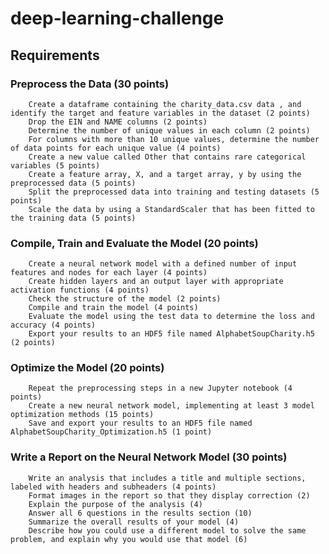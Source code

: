 # deep-learning-challenge

## Requirements

### Preprocess the Data (30 points)
        Create a dataframe containing the charity_data.csv data , and identify the target and feature variables in the dataset (2 points)
        Drop the EIN and NAME columns (2 points)
        Determine the number of unique values in each column (2 points)
        For columns with more than 10 unique values, determine the number of data points for each unique value (4 points)
        Create a new value called Other that contains rare categorical variables (5 points)
        Create a feature array, X, and a target array, y by using the preprocessed data (5 points)
        Split the preprocessed data into training and testing datasets (5 points)
        Scale the data by using a StandardScaler that has been fitted to the training data (5 points)

### Compile, Train and Evaluate the Model (20 points)
        Create a neural network model with a defined number of input features and nodes for each layer (4 points)
        Create hidden layers and an output layer with appropriate activation functions (4 points)
        Check the structure of the model (2 points)
        Compile and train the model (4 points)
        Evaluate the model using the test data to determine the loss and accuracy (4 points)
        Export your results to an HDF5 file named AlphabetSoupCharity.h5 (2 points)

### Optimize the Model (20 points)
        Repeat the preprocessing steps in a new Jupyter notebook (4 points)
        Create a new neural network model, implementing at least 3 model optimization methods (15 points)
        Save and export your results to an HDF5 file named AlphabetSoupCharity_Optimization.h5 (1 point)

### Write a Report on the Neural Network Model (30 points)
        Write an analysis that includes a title and multiple sections, labeled with headers and subheaders (4 points)
        Format images in the report so that they display correction (2)
        Explain the purpose of the analysis (4)
        Answer all 6 questions in the results section (10)
        Summarize the overall results of your model (4)
        Describe how you could use a different model to solve the same problem, and explain why you would use that model (6)